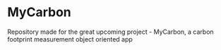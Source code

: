 # MyCarbon
Repository made for the great upcoming project - MyCarbon, a carbon footprint measurement object oriented app
